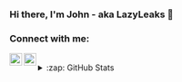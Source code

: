 ### Hi there, I'm John - aka LazyLeaks 👋

### Connect with me:

[<img align="left" alt="LazyLeaks | Twitter" width="22px" src="https://cdn.jsdelivr.net/npm/simple-icons@v3/icons/twitter.svg" />][twitter]
[<img align="left" alt="LazyLeaks | Discord" width="22px" src="https://www.flaticon.com/svg/static/icons/svg/2111/2111363.svg" />][discord]

<br />

</details>

<details>
  <summary>:zap: GitHub Stats</summary>

  <img align="left" alt="LazyLeaks's GitHub Stats"/>
   <img align="center" src="https://github-readme-stats.vercel.app/api/pin/?username=iampawan&repo=VelocityX&theme=light" />
</a>

</details>

[twitter]: https://twitter.com/LazyLeaks_
[discord]:  https://discord.gg/VGB66wS 
